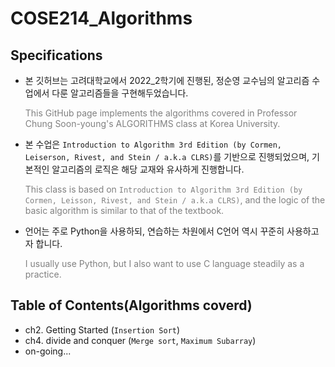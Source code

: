 # COSE214_Algorithms

## Specifications
+ 본 깃허브는 고려대학교에서 2022_2학기에 진행된, 정순영 교수님의 알고리즘 수업에서 다룬 알고리즘들을 구현해두었습니다.
    
    <span style="color: #808080">This GitHub page implements the algorithms covered in Professor Chung Soon-young's ALGORITHMS class at Korea University.</span>


+ 본 수업은 `Introduction to Algorithm 3rd Edition (by Cormen, Leiserson, Rivest, and Stein / a.k.a CLRS)`를 기반으로 진행되었으며, 기본적인 알고리즘의 로직은 해당 교재와 유사하게 진행합니다.

    <span style="color: #808080">This class is based on `Introduction to Algorithm 3rd Edition (by Cormen, Leisson, Rivest, and Stein / a.k.a CLRS)`, and the logic of the basic algorithm is similar to that of the textbook.</span>


+ 언어는 주로 Python을 사용하되, 연습하는 차원에서 C언어 역시 꾸준히 사용하고자 합니다.

    <span style="color: #808080">I usually use Python, but I also want to use C language steadily as a practice.</span>



## Table of Contents(Algorithms coverd)
+ ch2. Getting Started (`Insertion Sort`)
+ ch4. divide and conquer (`Merge sort`, `Maximum Subarray`)
+ on-going...

